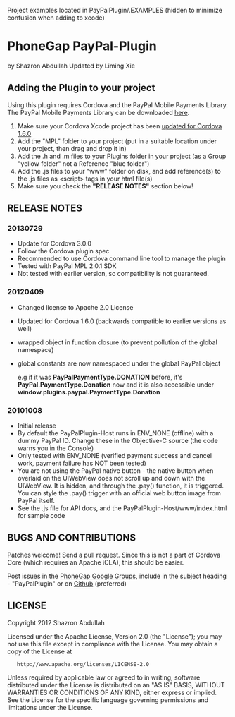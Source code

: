 Project examples located in PayPalPlugin/.EXAMPLES  (hidden to minimize confusion when adding to xcode)

# PhoneGap PayPal-Plugin #
by Shazron Abdullah
Updated by Liming Xie

## Adding the Plugin to your project ##

Using this plugin requires Cordova and the PayPal Mobile Payments Library. The PayPal Mobile Payments Library can be downloaded [here](https://www.x.com/community/ppx/xspaces/mobile/mep).

1. Make sure your Cordova Xcode project has been [updated for Cordova 1.6.0](https://github.com/apache/incubator-cordova-ios/blob/master/guides/Cordova%20Plugin%20Upgrade%20Guide.md)
2. Add the "MPL" folder to your project (put in a suitable location under your project, then drag and drop it in)
3. Add the .h and .m files to your Plugins folder in your project (as a Group "yellow folder" not a Reference "blue folder")
4. Add the .js files to your "www" folder on disk, and add reference(s) to the .js files as &lt;script&gt; tags in your html file(s)
5. Make sure you check the **"RELEASE NOTES"** section below!

## RELEASE NOTES ##

### 20130729 ###
- Update for Cordova 3.0.0
- Follow the Cordova plugin spec
- Recommended to use Cordova command line tool to manage the plugin
- Tested with PayPal MPL 2.0.1 SDK
- Not tested with earlier version, so compatibility is not guaranteed.

### 20120409 ###
- Changed license to Apache 2.0 License
- Updated for Cordova 1.6.0 (backwards compatible to earlier versions as well)
- wrapped object in function closure (to prevent pollution of the global namespace)
- global constants are now namespaced under the global PayPal object

    e.g if it was **PayPalPaymentType.DONATION** before, it's **PayPal.PaymentType.Donation** now
        and it is also accessible under **window.plugins.paypal.PaymentType.Donation**


### 20101008 ###
* Initial release
* By default the PayPalPlugin-Host runs in ENV_NONE (offline) with a dummy PayPal ID. Change these in the Objective-C source (the code warns you in the Console)
* Only tested with ENV_NONE (verified payment success and cancel work, payment failure has NOT been tested)
* You are not using the PayPal native button - the native button when overlaid on the UIWebView does not scroll up and down with the UIWebView. It is hidden, and through the .pay() function, it is triggered. You can style the .pay() trigger with an official web button image from PayPal itself.
* See the .js file for API docs, and the PayPalPlugin-Host/www/index.html for sample code

## BUGS AND CONTRIBUTIONS ##

Patches welcome! Send a pull request. Since this is not a part of Cordova Core (which requires an Apache iCLA), this should be easier.

Post issues in the [PhoneGap Google Groups](http://groups.google.com/group/phonegap), include in the subject heading - "PayPalPlugin" or on [Github](http://github.com/phonegap/phonegap-plugins/issues)
(preferred)

## LICENSE ##

Copyright 2012 Shazron Abdullah

   Licensed under the Apache License, Version 2.0 (the "License");
   you may not use this file except in compliance with the License.
   You may obtain a copy of the License at

       http://www.apache.org/licenses/LICENSE-2.0

   Unless required by applicable law or agreed to in writing, software
   distributed under the License is distributed on an "AS IS" BASIS,
   WITHOUT WARRANTIES OR CONDITIONS OF ANY KIND, either express or implied.
   See the License for the specific language governing permissions and
   limitations under the License.

